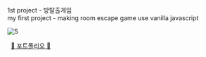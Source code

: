1st project - 방탈출게임  
my first project - making room escape game use vanilla javascript


![5](https://github.com/cho1ok/project1_escape_game/assets/117049958/9be98075-4df5-447f-88a3-a9387d5c8361)

&nbsp;
<a href="https://github.com/cho1ok/PORTFOLIO">🔮 포트폴리오 🔮</a>
<br><br>
